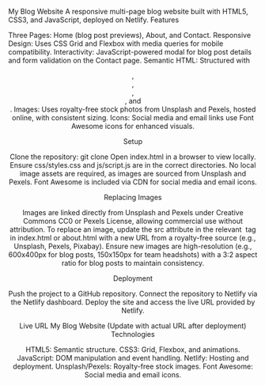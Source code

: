 My Blog Website
A responsive multi-page blog website built with HTML5, CSS3, and JavaScript, deployed on Netlify.
Features

Three Pages: Home (blog post previews), About, and Contact.
Responsive Design: Uses CSS Grid and Flexbox with media queries for mobile compatibility.
Interactivity: JavaScript-powered modal for blog post details and form validation on the Contact page.
Semantic HTML: Structured with <header>, <nav>, <main>, <article>, and <footer>.
Images: Uses royalty-free stock photos from Unsplash and Pexels, hosted online, with consistent sizing.
Icons: Social media and email links use Font Awesome icons for enhanced visuals.

Setup

Clone the repository: git clone <repo-url>
Open index.html in a browser to view locally.
Ensure css/styles.css and js/script.js are in the correct directories.
No local image assets are required, as images are sourced from Unsplash and Pexels.
Font Awesome is included via CDN for social media and email icons.

Replacing Images

Images are linked directly from Unsplash and Pexels under Creative Commons CC0 or Pexels License, allowing commercial use without attribution.
To replace an image, update the src attribute in the relevant <img> tag in index.html or about.html with a new URL from a royalty-free source (e.g., Unsplash, Pexels, Pixabay).
Ensure new images are high-resolution (e.g., 600x400px for blog posts, 150x150px for team headshots) with a 3:2 aspect ratio for blog posts to maintain consistency.

Deployment

Push the project to a GitHub repository.
Connect the repository to Netlify via the Netlify dashboard.
Deploy the site and access the live URL provided by Netlify.

Live URL
My Blog Website (Update with actual URL after deployment)
Technologies

HTML5: Semantic structure.
CSS3: Grid, Flexbox, and animations.
JavaScript: DOM manipulation and event handling.
Netlify: Hosting and deployment.
Unsplash/Pexels: Royalty-free stock images.
Font Awesome: Social media and email icons.

